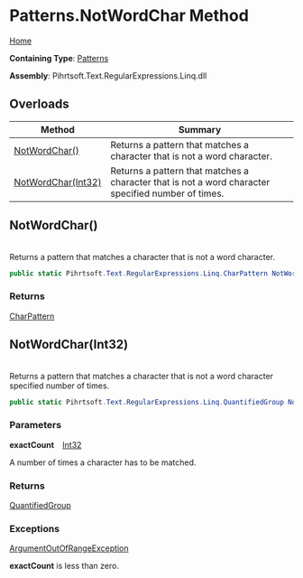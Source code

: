 # Patterns\.NotWordChar Method

[Home](../../../../../../README.md)

**Containing Type**: [Patterns](../README.md)

**Assembly**: Pihrtsoft\.Text\.RegularExpressions\.Linq\.dll

## Overloads

| Method | Summary |
| ------ | ------- |
| [NotWordChar()](#Pihrtsoft_Text_RegularExpressions_Linq_Patterns_NotWordChar) | Returns a pattern that matches a character that is not a word character\. |
| [NotWordChar(Int32)](#Pihrtsoft_Text_RegularExpressions_Linq_Patterns_NotWordChar_System_Int32_) | Returns a pattern that matches a character that is not a word character specified number of times\. |

## NotWordChar\(\) <a id="Pihrtsoft_Text_RegularExpressions_Linq_Patterns_NotWordChar"></a>

\
Returns a pattern that matches a character that is not a word character\.

```csharp
public static Pihrtsoft.Text.RegularExpressions.Linq.CharPattern NotWordChar()
```

### Returns

[CharPattern](../../CharPattern/README.md)

## NotWordChar\(Int32\) <a id="Pihrtsoft_Text_RegularExpressions_Linq_Patterns_NotWordChar_System_Int32_"></a>

\
Returns a pattern that matches a character that is not a word character specified number of times\.

```csharp
public static Pihrtsoft.Text.RegularExpressions.Linq.QuantifiedGroup NotWordChar(int exactCount)
```

### Parameters

**exactCount** &ensp; [Int32](https://docs.microsoft.com/en-us/dotnet/api/system.int32)

A number of times a character has to be matched\.

### Returns

[QuantifiedGroup](../../QuantifiedGroup/README.md)

### Exceptions

[ArgumentOutOfRangeException](https://docs.microsoft.com/en-us/dotnet/api/system.argumentoutofrangeexception)

**exactCount** is less than zero\.

